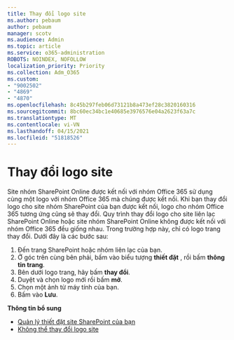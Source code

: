 ```yaml
---
title: Thay đổi logo site
ms.author: pebaum
author: pebaum
manager: scotv
ms.audience: Admin
ms.topic: article
ms.service: o365-administration
ROBOTS: NOINDEX, NOFOLLOW
localization_priority: Priority
ms.collection: Adm_O365
ms.custom:
- "9002502"
- "4869"
- "4870"
ms.openlocfilehash: 8c45b297feb06d73121b8a473ef28c3820160316
ms.sourcegitcommit: 8bc60ec34bc1e40685e3976576e04a2623f63a7c
ms.translationtype: MT
ms.contentlocale: vi-VN
ms.lasthandoff: 04/15/2021
ms.locfileid: "51818526"
---
```

# <a name="change-site-logo"></a>Thay đổi logo site

Site nhóm SharePoint Online được kết nối với nhóm Office 365 sử dụng cùng một logo với nhóm Office 365 mà chúng được kết nối. Khi bạn thay đổi logo cho site nhóm SharePoint của bạn được kết nối, logo cho nhóm Office 365 tương ứng cũng sẽ thay đổi. Quy trình thay đổi logo cho site liên lạc SharePoint Online hoặc site nhóm SharePoint Online không được kết nối với nhóm Office 365 đều giống nhau. Trong trường hợp này, chỉ có logo trang thay đổi. Dưới đây là các bước sau:

1. Đến trang SharePoint hoặc nhóm liên lạc của bạn.
2. Ở góc trên cùng bên phải, bấm vào biểu tượng **thiết đặt** , rồi bấm **thông tin trang**.
3. Bên dưới logo trang, hãy bấm **thay đổi**.
4. Duyệt và chọn logo mới rồi bấm **mở**.
5. Chọn một ảnh từ máy tính của bạn.
6. Bấm vào **Lưu**.

**Thông tin bổ sung**

- [Quản lý thiết đặt site SharePoint của bạn](https://support.office.com/article/manage-your-sharepoint-site-settings-8376034d-d0c7-446e-9178-6ab51c58df42)
- [Không thể thay đổi logo site](https://docs.microsoft.com/sharepoint/troubleshoot/sites/error-when-changing-o365-site-logo)
